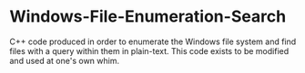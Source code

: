 # Windows-File-Enumeration-Search
C++ code produced in order to enumerate the Windows file system and find files with a query within them in plain-text. This code exists to be modified and used at one's own whim.
